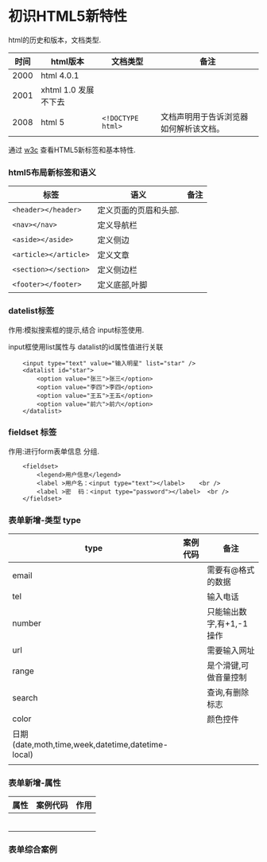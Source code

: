 # 初识HTML5新特性

html的历史和版本，文档类型.

| 时间 | html版本              | 文档类型          | 备注                                   |
| ---- | --------------------- | ----------------- | -------------------------------------- |
| 2000 | html 4.0.1            |                   |                                        |
| 2001 | xhtml 1.0  发展不下去 |                   |                                        |
| 2008 | html 5                | `<!DOCTYPE html>` | 文档声明用于告诉浏览器如何解析该文档。 |



通过 [w3c](http://www.w3school.com.cn/index.html) 查看HTML5新标签和基本特性.



### html5布局新标签和语义

| 标签                  | 语义                  | 备注 |
| --------------------- | --------------------- | ---- |
| `<header></header>`   | 定义页面的页眉和头部. |      |
| `<nav></nav>`         | 定义导航栏            |      |
| `<aside></aside>`     | 定义侧边              |      |
| `<article></article>` | 定义文章              |      |
| `<section></section>` | 定义侧边栏            |      |
| `<footer></footer>`   | 定义底部,叶脚         |      |



### datelist标签

作用:模拟搜索框的提示,结合 input标签使用.

input框使用list属性与 datalist的id属性值进行关联

```
    <input type="text" value="输入明星" list="star" />
    <datalist id="star">
        <option value="张三">张三</option>
        <option value="李四">李四</option>
        <option value="王五">王五</option>
        <option value="前六">前六</option>
    </datalist>
```



### fieldset 标签

作用:进行form表单信息 分组.

```
    <fieldset>
        <legend>用户信息</legend>
        <label >用户名：<input type="text"></label>    <br /> 
        <label >密  码：<input type="password"></label>  <br /> 
    </fieldset>
```



### 表单新增-类型 type

| type                                                    | 案例代码 | 备注                     |
| ------------------------------------------------------- | -------- | ------------------------ |
| email                                                   |          | 需要有@格式的数据        |
| tel                                                     |          | 输入电话                 |
| number                                                  |          | 只能输出数字,有+1,-1操作 |
| url                                                     |          | 需要输入网址             |
| range                                                   |          | 是个滑键,可做音量控制    |
| search                                                  |          | 查询,有删除标志          |
| color                                                   |          | 颜色控件                 |
| 日期<br />(date,moth,time,week,datetime,datetime-local) |          |                          |
|                                                         |          |                          |



### 表单新增-属性

| 属性 | 案例代码 | 作用 |
| ---- | -------- | ---- |
|      |          |      |
|      |          |      |
|      |          |      |
|      |          |      |
|      |          |      |
|      |          |      |



### 表单综合案例

